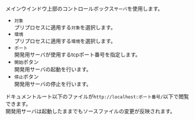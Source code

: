 メインウインドウ上部のコントロールボックス`サーバ`を使用します。

- `対象`  
プリプロセスに適用する`対象`を選択します。
- `環境`  
プリプロセスに適用する`環境`を選択します。
- `ポート`  
開発用サーバが使用するtcpポート番号を指定します。
- `開始`ボタン  
開発用サーバの起動を行います。
- `停止`ボタン  
開発用サーバの停止を行います。

ドキュメントルート以下のファイルが`http://localhost:ポート番号/`以下で閲覧できます。  
開発用サーバは起動したままでもソースファイルの変更が反映されます。
